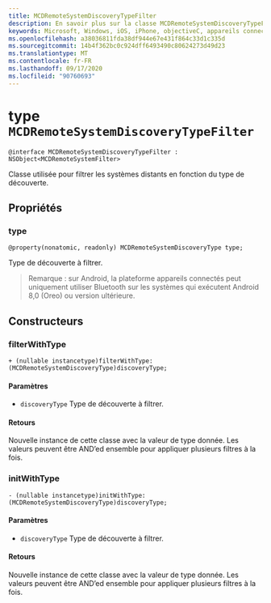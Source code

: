 ```yaml
---
title: MCDRemoteSystemDiscoveryTypeFilter
description: En savoir plus sur la classe MCDRemoteSystemDiscoveryTypeFilter. Cette classe est utilisée pour filtrer les systèmes distants en fonction du type de découverte.
keywords: Microsoft, Windows, iOS, iPhone, objectiveC, appareils connectés, projet Rome
ms.openlocfilehash: a38036811fda38df944e67e431f864c33d1c335d
ms.sourcegitcommit: 14b4f362bc0c924dff6493490c80624273d49d23
ms.translationtype: MT
ms.contentlocale: fr-FR
ms.lasthandoff: 09/17/2020
ms.locfileid: "90760693"
---
```

# <a name="class-mcdremotesystemdiscoverytypefilter"></a>type `MCDRemoteSystemDiscoveryTypeFilter` 

```
@interface MCDRemoteSystemDiscoveryTypeFilter : NSObject<MCDRemoteSystemFilter>
```  

Classe utilisée pour filtrer les systèmes distants en fonction du type de découverte.

## <a name="properties"></a>Propriétés

### <a name="type"></a>type
`@property(nonatomic, readonly) MCDRemoteSystemDiscoveryType type;`

Type de découverte à filtrer.

> Remarque : sur Android, la plateforme appareils connectés peut uniquement utiliser Bluetooth sur les systèmes qui exécutent Android 8,0 (Oreo) ou version ultérieure.

## <a name="constructors"></a>Constructeurs

### <a name="filterwithtype"></a>filterWithType
`+ (nullable instancetype)filterWithType:(MCDRemoteSystemDiscoveryType)discoveryType;`

#### <a name="parameters"></a>Paramètres 
* `discoveryType` Type de découverte à filtrer.

#### <a name="returns"></a>Retours
Nouvelle instance de cette classe avec la valeur de type donnée. Les valeurs peuvent être AND’ed ensemble pour appliquer plusieurs filtres à la fois.

### <a name="initwithtype"></a>initWithType
`- (nullable instancetype)initWithType:(MCDRemoteSystemDiscoveryType)discoveryType;`

#### <a name="parameters"></a>Paramètres 
* `discoveryType` Type de découverte à filtrer.

#### <a name="returns"></a>Retours
Nouvelle instance de cette classe avec la valeur de type donnée. Les valeurs peuvent être AND’ed ensemble pour appliquer plusieurs filtres à la fois.